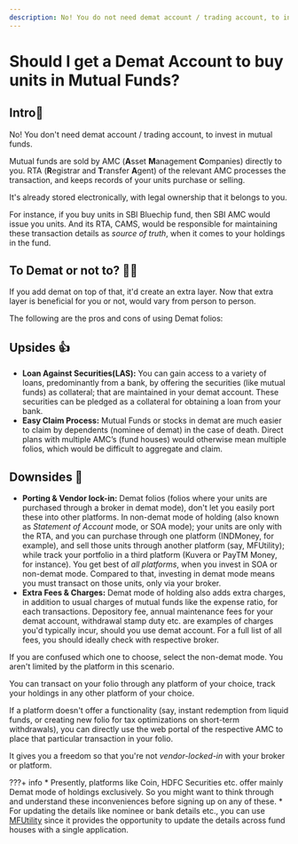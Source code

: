 ```yaml
---
description: No! You do not need demat account / trading account, to invest in mutual funds.
---
```


# Should I get a Demat Account to buy units in Mutual Funds?

## Intro💫

No! You don't need demat account / trading account, to invest in mutual funds.

Mutual funds are sold by AMC (**A**sset **M**anagement **C**ompanies) directly to you. RTA (**R**egistrar and **T**ransfer **A**gent) of the relevant AMC processes the transaction, and keeps records of your units purchase or selling.

It's already stored electronically, with legal ownership that it belongs to you.

For instance, if you buy units in SBI Bluechip fund, then SBI AMC would issue you units. And its RTA, CAMS, would be responsible for maintaining these transaction details as *source of truth*, when it comes to your holdings in the fund.

## To Demat or not to? 🙇‍♀️

If you add demat on top of that, it'd create an extra layer. Now that extra layer is beneficial for you or not, would vary from person to person.

The following are the pros and cons of using Demat folios:

## Upsides 👍

-   **Loan Against Securities(LAS):** You can gain access to a variety of loans, predominantly from a bank, by offering the securities (like mutual funds) as collateral; that are maintained in your demat account. These securities can be pledged as a collateral for obtaining a loan from your bank.
-   **Easy Claim Process:** Mutual Funds or stocks in demat are much easier to claim by dependents (nominee of demat) in the case of death. Direct plans with multiple AMC’s (fund houses) would otherwise mean multiple folios, which would be difficult to aggregate and claim.

## Downsides 🥺

-   **Porting & Vendor lock-in:** Demat folios (folios where your units are purchased through a broker in demat mode), don't let you easily port these into other platforms. In non-demat mode of holding (also known as *Statement of Account* mode, or SOA mode); your units are only with the RTA, and you can purchase through one platform (INDMoney, for example), and sell those units through another platform (say, MFUtility); while track your portfolio in a third platform (Kuvera or PayTM Money, for instance). You get best of *all platforms*, when you invest in SOA or non-demat mode. Compared to that, investing in demat mode means you must transact on those units, only via your broker.
-   **Extra Fees & Charges:** Demat mode of holding also adds extra charges, in addition to usual charges of mutual funds like the expense ratio, for each transactions. Depository fee, annual maintenance fees for your demat account, withdrawal stamp duty etc. are examples of charges you'd typically incur, should you use demat account. For a full list of all fees, you should ideally check with respective broker.

If you are confused which one to choose, select the non-demat mode. You aren't limited by the platform in this scenario.

You can transact on your folio through any platform of your choice, track your holdings in any other platform of your choice.

If a platform doesn't offer a functionality (say, instant redemption from liquid funds, or creating new folio for tax optimizations on short-term withdrawals), you can directly use the web portal of the respective AMC to place that particular transaction in your folio.

It gives you a freedom so that you're not *vendor-locked-in* with your broker or platform.

???+ info
    \* Presently, platforms like Coin, HDFC Securities etc. offer mainly Demat mode of holdings exclusively. So you might want to think through and understand these inconveniences before signing up on any of these.
    \* For updating the details like nominee or bank details etc., you can use [MFUtility](https://www.mfuonline.com/) since it provides the opportunity to update the details across fund houses with a single application.
